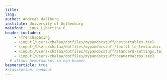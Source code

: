 ```yaml
---
title:
lang:
author: Andreas Hallberg
institute: University of Gothenburg
mainfont: Linux Libertine O
header-includes:
    - \frenchspacing
    - \input{/Users/xhalaa/dotfiles/mypandocstuff/bettertables.tex}
    - \input{/Users/xhalaa/dotfiles/mypandocstuff/texttt-to-textarabic.tex}
    - \input{/Users/xhalaa/dotfiles/mypandocstuff/standard-settings.tex}
    - \input{/Users/xhalaa/dotfiles/mypandocstuff/beamermacros.tex}
  # allows bemermacros in non-beamer
beamerarticle: true 
#classoption: handout
---
```

